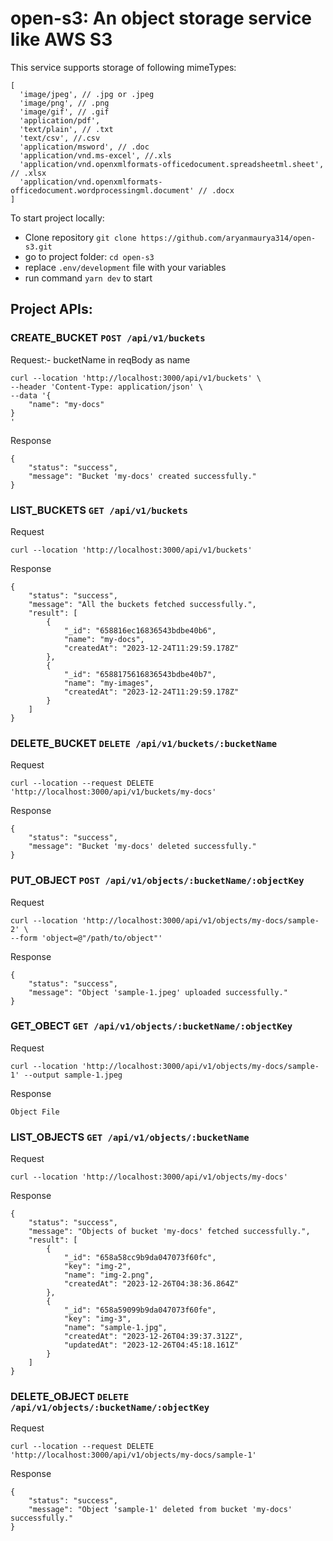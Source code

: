 # open-s3: An object storage service like AWS S3

This service supports storage of following mimeTypes:
```
[
  'image/jpeg', // .jpg or .jpeg
  'image/png', // .png
  'image/gif', // .gif
  'application/pdf',
  'text/plain', // .txt
  'text/csv', //.csv
  'application/msword', // .doc
  'application/vnd.ms-excel', //.xls
  'application/vnd.openxmlformats-officedocument.spreadsheetml.sheet', // .xlsx
  'application/vnd.openxmlformats-officedocument.wordprocessingml.document' // .docx
]
```


To start project locally:

- Clone repository `git clone https://github.com/aryanmaurya314/open-s3.git`
- go to project folder: `cd open-s3`
- replace `.env/development` file with your variables
- run command `yarn dev` to start

## Project APIs:

### CREATE_BUCKET `POST /api/v1/buckets`

Request:- bucketName in reqBody as name

```
curl --location 'http://localhost:3000/api/v1/buckets' \
--header 'Content-Type: application/json' \
--data '{
    "name": "my-docs"
}
'
```

Response

```
{
    "status": "success",
    "message": "Bucket 'my-docs' created successfully."
}
```

### LIST_BUCKETS `GET /api/v1/buckets`

Request

```
curl --location 'http://localhost:3000/api/v1/buckets'
```

Response

```
{
    "status": "success",
    "message": "All the buckets fetched successfully.",
    "result": [
        {
            "_id": "658816ec16836543bdbe40b6",
            "name": "my-docs",
            "createdAt": "2023-12-24T11:29:59.178Z"
        },
        {
            "_id": "6588175616836543bdbe40b7",
            "name": "my-images",
            "createdAt": "2023-12-24T11:29:59.178Z"
        }
    ]
}
```

### DELETE_BUCKET `DELETE /api/v1/buckets/:bucketName`

Request

```
curl --location --request DELETE 'http://localhost:3000/api/v1/buckets/my-docs'
```

Response

```
{
    "status": "success",
    "message": "Bucket 'my-docs' deleted successfully."
}
```

### PUT_OBJECT `POST /api/v1/objects/:bucketName/:objectKey`

Request

```
curl --location 'http://localhost:3000/api/v1/objects/my-docs/sample-2' \
--form 'object=@"/path/to/object"'
```

Response

```
{
    "status": "success",
    "message": "Object 'sample-1.jpeg' uploaded successfully."
}
```

### GET_OBECT `GET /api/v1/objects/:bucketName/:objectKey`

Request

```
curl --location 'http://localhost:3000/api/v1/objects/my-docs/sample-1' --output sample-1.jpeg
```

Response

```
Object File
```

### LIST_OBJECTS `GET /api/v1/objects/:bucketName`

Request

```
curl --location 'http://localhost:3000/api/v1/objects/my-docs'
```

Response

```
{
    "status": "success",
    "message": "Objects of bucket 'my-docs' fetched successfully.",
    "result": [
        {
            "_id": "658a58cc9b9da047073f60fc",
            "key": "img-2",
            "name": "img-2.png",
            "createdAt": "2023-12-26T04:38:36.864Z"
        },
        {
            "_id": "658a59099b9da047073f60fe",
            "key": "img-3",
            "name": "sample-1.jpg",
            "createdAt": "2023-12-26T04:39:37.312Z",
            "updatedAt": "2023-12-26T04:45:18.161Z"
        }
    ]
}
```

### DELETE_OBJECT `DELETE /api/v1/objects/:bucketName/:objectKey`

Request

```
curl --location --request DELETE 'http://localhost:3000/api/v1/objects/my-docs/sample-1'
```

Response

```
{
    "status": "success",
    "message": "Object 'sample-1' deleted from bucket 'my-docs' successfully."
}
```
